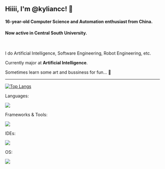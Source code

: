 ## Hiiii, I'm @kyliancc! 👋

#### 16-year-old Computer Science and Automation enthusiast from China.

#### Now active in Central South University.

<br>

I do Artificial Intelligence, Software Engineering, Robot Engineering, etc.

Currently major at **Artificial Intelligence**.

Sometimes learn some art and bussiness for fun... 🤫

---

[![Top Langs](https://github-readme-stats.vercel.app/api/top-langs/?username=kyliancc&layout=compact)](https://github.com/anuraghazra/github-readme-stats)

Languages:

[![](https://skillicons.dev/icons?i=c,cpp,java,html,css,js,py)](https://skillicons.dev)

Frameworks & Tools:

[![](https://skillicons.dev/icons?i=pytorch,qt,nodejs,vue,jquery,spring,fastapi,mysql)](https://skillicons.dev)

IDEs:

[![](https://skillicons.dev/icons?i=pycharm,clion,webstorm,idea,vscode)](https://skillicons.dev)

OS:

[![](https://skillicons.dev/icons?i=linux,windows)](https://skillicons.dev)
